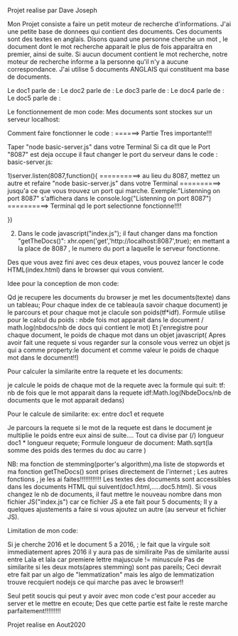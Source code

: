 Projet realise par Dave Joseph 

Mon Projet consiste a faire un petit moteur de recherche d'informations. J'ai une petite base de donnees qui contient des documents. Ces documents sont des textes en anglais. Disons quand une personne cherche un mot , le document dont le mot recherche apparait le plus de fois apparaitra en premier, ainsi de suite. 
Si aucun document contient le mot recherche, notre moteur de recherche informe a la personne qu'il n'y a aucune correspondance.
J'ai utilise 5 documents ANGLAIS qui constituent ma base de documents.

Le doc1 parle de :
Le doc2 parle de :
Le doc3 parle de :
Le doc4 parle de :
Le doc5 parle de :

Le fonctionnement de mon code:
Mes documents sont stockes sur un serveur localhost:

Comment faire fonctionner le code :   ======> Partie Tres importante!!!

Taper "node basic-server.js" dans votre Terminal
Si ca dit que le Port "8087" est deja occupe il faut changer le port du serveur dans le code : basic-server.js:

1)server.listen(8087,function(){          ==========> au lieu du 8087, mettez un autre et refaire "node basic-server.js" dans votre Terminal
                                          ==========> jusqu'a ce que vous trouvez un port qui marche. Exemple:"Listenning on port 8087" s'affichera dans le 
   console.log("Listenning on port 8087") ==========> Terminal qd le port selectionne fonctionne!!!!
    
})

2) Dans le code javascript("index.js"); il faut changer dans ma fonction "getTheDocs()":
xhr.open('get','http://localhost:8087',true); en mettant a la place de 8087 , le numero du port a laquelle le serveur fonctionne.

Des que vous avez fini avec ces deux etapes, vous pouvez lancer le code HTML(index.html) dans le browser qui vous convient.



Idee pour la conception de mon code:

Qd je recupere les documents du browser je met les documents(texte) dans un tableau; Pour chaque index de ce tableau(a savoir chaque document)
je le parcours et pour chaque mot je clacule son poids(tf*idf).
Formule utilise pour le calcul du poids : nbde fois mot apparait dans le document / math.log(nbdocs/nb de docs qui contient le mot)
Et j'enregistre pour chaque document, le poids de chaque mot dans un objet javascript( Apres avoir fait une requete si vous regarder sur la console vous verrez un objet js qui a comme property:le document et comme valeur le poids de chaque mot dans le document!!)


Pour calculer la similarite entre la requete et les documents:

je calcule le poids de chaque mot de la requete avec la formule qui suit:
tf: nb de fois que le mot apparait dans la requete
idf:Math.log(NbdeDocs/nb de documents que le mot apparait dedans)

Pour le calcule de similarite:
ex: entre doc1 et requete

Je parcours la requete si le mot de la requete est dans le document je multiplie le poids entre eux ainsi de suite....
Tout ca divise par (/) longueur doc1 * longueur requete;
Formule longueur de document: Math.sqrt(la somme des poids des termes du doc au carre )




NB: ma fonction de stemming(porter's algorithm),ma liste de stopwords et ma fonction getTheDocs() sont prises directement de l'internet ; 
    Les autres fonctions , je les ai faites!!!!!!!!!!!!
    Les textes des documents sont accessibles dans les documents HTML qui suivent(doc1.html,.....doc5.html).
    Si vous changez le nb de documents, il faut mettre le nouveau nombre dans mon fichier JS("index.js") car ce fichier JS
    a ete fait pour 5 documents; Il y a quelques ajustements a faire si vous ajoutez un autre (au serveur et fichier JS). 


Limitation de mon code:

Si je cherche 2016 et le document 5 a 2016, ; le fait que la virgule soit immediatement apres 2016 il y aura pas de similiraite
Pas de similarite aussi entre Lala et lala car premiere lettre majuscule != minuscule
Pas de similarite si les deux mots(apres stemming) sont pas pareils;
Ceci devrait etre fait par un algo de "lemmatization" mais les algo de lemmatization trouve recquiert nodejs ce qui marche pas
avec le browser!!



Seul petit soucis qui peut y avoir avec mon code c'est pour acceder au server et le mettre en ecoute; Des que cette partie est
faite le reste marche parfaitement!!!!!!!!!

Projet realise en Aout2020
